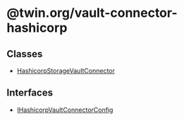 # @twin.org/vault-connector-hashicorp

## Classes

- [HashicorpStorageVaultConnector](classes/HashicorpStorageVaultConnector.md)

## Interfaces

- [IHashicorpVaultConnectorConfig](interfaces/IHashicorpVaultConnectorConfig.md)
